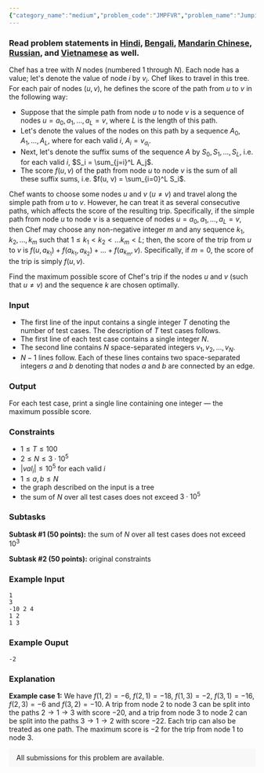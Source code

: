 ```yaml
---
{"category_name":"medium","problem_code":"JMPFVR","problem_name":"Jumping Fever","problemComponents":{"constraints":"","constraintsState":false,"subtasks":"","subtasksState":false,"inputFormat":"","inputFormatState":false,"outputFormat":"","outputFormatState":false,"sampleTestCases":{}},"video_editorial_url":"","languages_supported":{"0":"CPP14","1":"C","2":"JAVA","3":"PYTH 3.6","4":"CPP17","5":"PYTH","6":"PYP3","7":"CS2","8":"ADA","9":"PYPY","10":"TEXT","11":"PAS fpc","12":"NODEJS","13":"RUBY","14":"PHP","15":"GO","16":"HASK","17":"TCL","18":"PERL","19":"SCALA","20":"LUA","21":"kotlin","22":"BASH","23":"JS","24":"LISP sbcl","25":"rust","26":"PAS gpc","27":"BF","28":"CLOJ","29":"R","30":"D","31":"CAML","32":"FORT","33":"ASM","34":"swift","35":"FS","36":"WSPC","37":"LISP clisp","38":"SQL","39":"SCM guile","40":"PERL6","41":"ERL","42":"CLPS","43":"ICK","44":"NICE","45":"PRLG","46":"ICON","47":"COB","48":"SCM chicken","49":"PIKE","50":"SCM qobi","51":"ST","52":"NEM"},"max_timelimit":2,"source_sizelimit":50000,"problem_author":"sajib_readd","problem_tester":null,"date_added":"20-04-2020","tags":{"0":"convex","1":"dsu","2":"ltime83","3":"medium","4":"sajib_readd","5":"taran_1407"},"problem_difficulty_level":"Medium-Hard","best_tag":"Convex Hull","editorial_url":"https://discuss.codechef.com/problems/JMPFVR","time":{"view_start_date":1587834602,"submit_start_date":1587834602,"visible_start_date":1587834602,"end_date":1735669800},"is_direct_submittable":false,"problemDiscussURL":"https://discuss.codechef.com/search?q=JMPFVR","is_proctored":false,"visitedContests":{},"layout":"problem"}
---
```

### Read problem statements in [Hindi](https://www.codechef.com/download/translated/LTIME83/hindi/JMPFVR.pdf), [Bengali](https://www.codechef.com/download/translated/LTIME83/bengali/JMPFVR.pdf), [Mandarin Chinese](https://www.codechef.com/download/translated/LTIME83/mandarin/JMPFVR.pdf), [Russian](https://www.codechef.com/download/translated/LTIME83/russian/JMPFVR.pdf), and [Vietnamese](https://www.codechef.com/download/translated/LTIME83/vietnamese/JMPFVR.pdf) as well.

Chef has a tree with $N$ nodes (numbered $1$ through $N$). Each node has a value; let's denote the value of node $i$ by $v_i$. Chef likes to travel in this tree. For each pair of nodes $(u, v)$, he defines the score of the path from $u$ to $v$ in the following way:
- Suppose that the simple path from node $u$ to node $v$ is a sequence of nodes $u = a_0, a_1, \ldots, a_L = v$, where $L$ is the length of this path.
- Let's denote the values of the nodes on this path by a sequence $A_0, A_1, \ldots, A_L$, where for each valid $i$, $A_i = v_{a_i}$.
- Next, let's denote the suffix sums of the sequence $A$ by $S_0, S_1, \ldots, S_L$, i.e. for each valid $i$, $S_i = \sum_{j=i}^L A_j$.
- The score $f(u, v)$ of the path from node $u$ to node $v$ is the sum of all these suffix sums, i.e. $f(u, v) = \sum_{i=0}^L S_i$.

Chef wants to choose some nodes $u$ and $v$ ($u \neq v$) and travel along the simple path from $u$ to $v$. However, he can treat it as several consecutive paths, which affects the score of the resulting trip. Specifically, if the simple path from node $u$ to node $v$ is a sequence of nodes $u = a_0, a_1, \ldots, a_L = v$, then Chef may choose any non-negative integer $m$ and any sequence $k_1, k_2, \ldots, k_m$ such that $1 \le k_1 \lt k_2 \lt \ldots k_m \lt L$; then, the score of the trip from $u$ to $v$ is $f(u, a_{k_1}) + f(a_{k_1}, a_{k_2}) + \ldots + f(a_{k_m}, v)$. Specifically, if $m=0$, the score of the trip is simply $f(u, v)$.

Find the maximum possible score of Chef's trip if the nodes $u$ and $v$ (such that $u \neq v$) and the sequence $k$ are chosen optimally.

### Input
- The first line of the input contains a single integer $T$ denoting the number of test cases. The description of $T$ test cases follows.
- The first line of each test case contains a single integer $N$.
- The second line contains $N$ space-separated integers $v_1, v_2, \ldots, v_N$.
- $N-1$ lines follow. Each of these lines contains two space-separated integers $a$ and $b$ denoting that nodes $a$ and $b$ are connected by an edge.

### Output
For each test case, print a single line containing one integer ― the maximum possible score.

### Constraints
- $1 \le T \le 100$
- $2 \le N \le 3 \cdot 10^5$
- $|val_i| \le 10^5$ for each valid $i$
- $1 \le a, b \le N$
- the graph described on the input is a tree
- the sum of $N$ over all test cases does not exceed $3 \cdot 10^5$

### Subtasks
**Subtask #1 (50 points):** the sum of $N$ over all test cases does not exceed $10^3$

**Subtask #2 (50 points):** original constraints

### Example Input
```
1
3
-10 2 4
1 2
1 3
```

### Example Ouput
```
-2
```

### Explanation
**Example case 1:** We have $f(1, 2) = -6$, $f(2, 1) = -18$, $f(1, 3) = -2$, $f(3, 1) = -16$, $f(2, 3) = -6$ and $f(3, 2) = -10$. A trip from node $2$ to node $3$ can be split into the paths $2 \rightarrow 1 \rightarrow 3$ with score $-20$, and a trip from node $3$ to node $2$ can be split into the paths $3 \rightarrow 1 \rightarrow 2$ with score $-22$. Each trip can also be treated as one path. The maximum score is $-2$ for the trip from node $1$ to node $3$.

<aside style='background: #f8f8f8;padding: 10px 15px;'><div>All submissions for this problem are available.</div></aside>